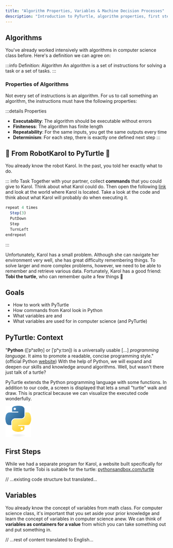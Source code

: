 ```yaml
---
title: "Algorithm Properties, Variables & Machine Decision Processes"
description: "Introduction to PyTurtle, algorithm properties, first steps with variables and their application in machine decision processes."
---
```


## Algorithms

You've already worked intensively with algorithms in computer science class before. Here's a definition we can agree on:

:::info Definition: Algorithm
An algorithm is a set of instructions for solving a task or a set of tasks.
:::

### Properties of Algorithms
Not every set of instructions is an algorithm. For us to call something an algorithm, the instructions must have the following properties:

:::details Properties
- **Executability**: The algorithm should be executable without errors
- **Finiteness**: The algorithm has finite length  
- **Repeatability**: For the same inputs, you get the same outputs every time
- **Determinism**: For each step, there is exactly one defined next step
:::

## 🤖 From RobotKarol to PyTurtle 🐢

You already know the robot Karol. In the past, you told her exactly what to do.

::: info Task
Together with your partner, collect **commands** that you could give to Karol. Think about what Karol could do. Then open the following [link](https://karol.arrrg.de/#WFCC) and look at the world where Karol is located. Take a look at the code and think about what Karol will probably do when executing it.
```js
repeat 4 times
  Step(3)
  PutDown
  Step
  TurnLeft
endrepeat
```
:::

Unfortunately, Karol has a small problem. Although she can navigate her environment very well, she has great difficulty remembering things. To solve larger and more complex problems, however, we need to be able to remember and retrieve various data. Fortunately, Karol has a good friend: **Tobi the turtle**, who can remember quite a few things 🐢

## Goals
- How to work with PyTurtle
- How commands from Karol look in Python
- What variables are and
- What variables are used for in computer science (and PyTurtle)

## PyTurtle: Context

"**Python** ([ˈpʰaɪθn̩] or [ˈpʰyːtɔn]) is a universally usable [...] *programming language*. It aims to promote a readable, concise programming style." (official Python [website](https://www.python.org/doc/essays/blurb/)) With the help of Python, we will expand and deepen our skills and knowledge around algorithms. Well, but wasn't there just talk of a turtle?

PyTurtle extends the Python programming language with some functions. In addition to our code, a screen is displayed that lets a small "turtle" walk and draw. This is practical because we can visualize the executed code wonderfully.

<img src="./python-logo-only.png" alt="Python Logo" width="80" />

## First Steps

While we had a separate program for Karol, a website built specifically for the little turtle Tobi is suitable for the turtle: [pythonsandbox.com/turtle](https://pythonsandbox.com/turtle)

// ...existing code structure but translated...

## Variables

You already know the concept of variables from math class. For computer science class, it's important that you set aside your prior knowledge and learn the concept of variables in computer science anew. We can think of **variables as containers for a value** from which you can take something out and put something in.

// ...rest of content translated to English...
